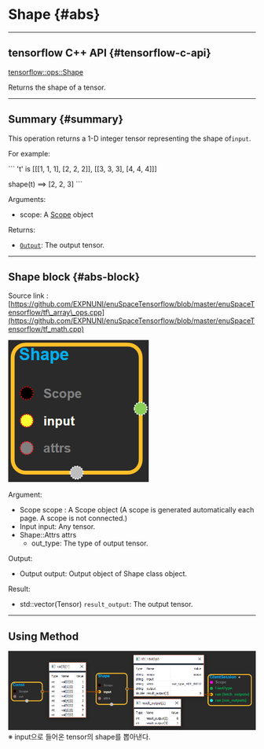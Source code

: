 # Shape {#abs}

---

## tensorflow C++ API {#tensorflow-c-api}

[tensorflow::ops::Shape](https://www.tensorflow.org/api_docs/cc/class/tensorflow/ops/shape.html)

Returns the shape of a tensor.

---

## Summary {#summary}

This operation returns a 1-D integer tensor representing the shape of`input`.

For example:

\`\`\` 't' is \[\[\[1, 1, 1\], \[2, 2, 2\]\], \[\[3, 3, 3\], \[4, 4, 4\]\]\]

shape\(t\) ==&gt; \[2, 2, 3\] \`\`\`

Arguments:

* scope: A [Scope](https://www.tensorflow.org/api_docs/cc/class/tensorflow/scope.html#classtensorflow_1_1_scope) object

Returns:

* [`Output`](https://www.tensorflow.org/api_docs/cc/class/tensorflow/output.html#classtensorflow_1_1_output): The output tensor.

---

## Shape block {#abs-block}

Source link :[https://github.com/EXPNUNI/enuSpaceTensorflow/blob/master/enuSpaceTensorflow/tf\_array\_ops.cpp](https://github.com/EXPNUNI/enuSpaceTensorflow/blob/master/enuSpaceTensorflow/tf_math.cpp)

![](/assets/array_ops/shape1.png)

Argument:

* Scope scope : A Scope object \(A scope is generated automatically each page. A scope is not connected.\)
* Input input: Any tensor.
* Shape::Attrs attrs
  * out\_type: The type of output tensor.

Output:

* Output output: Output object of Shape class object.

Result:

* std::vector\(Tensor\) `result_output`: The output tensor.

---

## Using Method

![](/assets/array_ops/shape2.png)※ input으로 들어온 tensor의 shape를 뽑아낸다.

